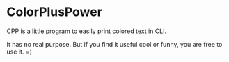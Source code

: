 # ColorPlusPower
CPP is a little program to easily print colored text in CLI.

It has no real purpose. But if you find it useful cool or funny, you are free to use it. =)
